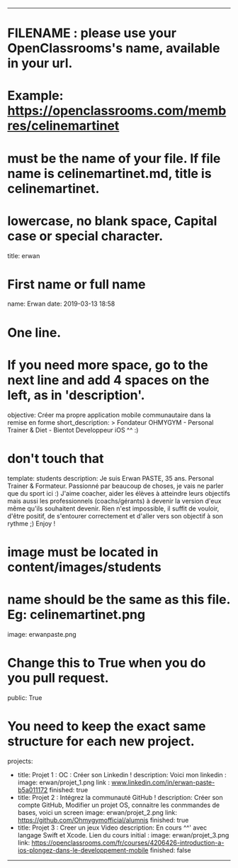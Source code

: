 ---

# FILENAME : please use your OpenClassrooms's name, available in your url.
# Example: https://openclassrooms.com/membres/celinemartinet
# must be the name of your file. If file name is celinemartinet.md, title is celinemartinet.
# lowercase, no blank space, Capital case or special character.
title: erwan

# First name or full name
name: Erwan
date: 2019-03-13 18:58

# One line.
# If you need more space, go to the next line and add 4 spaces on the left, as in 'description'.
objective: Créer ma propre application mobile communautaire dans la remise en forme
short_description: >
    Fondateur OHMYGYM - Personal Trainer & Diet - Bientot Developpeur iOS ^^ :)

# don't touch that
template: students
description:
    Je suis Erwan PASTE, 35 ans. Personal Trainer & Formateur.
    Passionné par beaucoup de choses, je vais ne parler que du sport ici :)
    J'aime coacher, aider les élèves à atteindre leurs objectifs mais aussi les professionnels (coachs/gérants) à devenir la version d'eux même qu'ils souhaitent devenir. 
    Rien n'est impossible, il suffit de vouloir, d'être positif, de s'entourer correctement et d'aller vers son objectif à son rythme ;) Enjoy !

# image must be located in content/images/students
# name should be the same as this file. Eg: celinemartinet.png
image: erwanpaste.png

# Change this to True when you do you pull request.
public: True

# You need to keep the exact same structure for each new project.
projects:
  - title: Projet 1 : OC : Créer son Linkedin !
    description: Voici mon linkedin :
    image: erwan/projet_1.png
    link : www.linkedin.com/in/erwan-paste-b5a011172
    finished: true
  - title: Projet 2 : Intégrez la communauté GitHub !
    description: Créer son compte GitHub, Modifier un projet OS, connaitre les conmmandes de bases, voici un screen
    image: erwan/projet_2.png
    link: https://github.com/Ohmygymofficial/alumnis
    finished: true
  - title: Projet 3 : Creer un jeux Video
    description: En cours ^^' avec langage Swift et Xcode. Lien du cours initial :
    image: erwan/projet_3.png
    link: https://openclassrooms.com/fr/courses/4206426-introduction-a-ios-plongez-dans-le-developpement-mobile
    finished: false
---